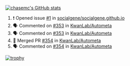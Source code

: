 [![chasemc's GitHub stats](https://github-readme-stats.vercel.app/api?username=chasemc)](https://github.com/anuraghazra/github-readme-stats)


<!--START_SECTION:activity-->
1. ❗ Opened issue [#1](https://github.com/socialgene/socialgene.github.io/issues/1) in [socialgene/socialgene.github.io](https://github.com/socialgene/socialgene.github.io)
2. 🗣 Commented on [#353](https://github.com/KwanLab/Autometa/pull/353#issuecomment-1943670035) in [KwanLab/Autometa](https://github.com/KwanLab/Autometa)
3. 🗣 Commented on [#353](https://github.com/KwanLab/Autometa/pull/353#issuecomment-1941815041) in [KwanLab/Autometa](https://github.com/KwanLab/Autometa)
4. 🎉 Merged PR [#354](https://github.com/KwanLab/Autometa/pull/354) in [KwanLab/Autometa](https://github.com/KwanLab/Autometa)
5. 🗣 Commented on [#354](https://github.com/KwanLab/Autometa/pull/354#issuecomment-1915589311) in [KwanLab/Autometa](https://github.com/KwanLab/Autometa)
<!--END_SECTION:activity-->
[![trophy](https://github-profile-trophy.vercel.app/?username=chasemc)](https://github.com/ryo-ma/github-profile-trophy)


